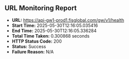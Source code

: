 ## URL Monitoring Report

- **URL:** https://api-gw1-prod1.fisglobal.com/gw/v1/health
- **Start Time:** 2025-05-30T12:16:05.035416
- **End Time:** 2025-05-30T12:16:05.336284
- **Total Time Taken:** 0.300868 seconds
- **HTTP Status Code:** 200
- **Status:** Success
- **Failure Reason:** N/A
